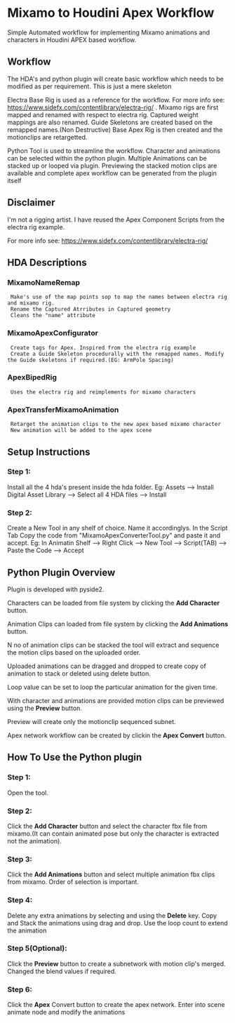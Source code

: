 # Mixamo to Houdini Apex Workflow
 Simple Automated workflow for implementing Mixamo animations and characters in Houdini APEX based workflow.

## Workflow
The HDA's and python plugin will create basic workflow which needs to be modified as per requirement. This is just a mere skeleton

Electra Base Rig is used as a reference for the workflow.
For more info see: https://www.sidefx.com/contentlibrary/electra-rig/ .
Mixamo rigs are first mapped and renamed with respect to electra rig. Captured weight mappings are also renamed. 
Guide Skeletons are created based on the remapped names.(Non Destructive)
Base Apex Rig is then created and the motionclips are retargetted.

Python Tool is used to streamline the workflow.
Character and animations can be selected within the python plugin. Multiple Animations can be stacked up or looped via plugin.
Previewing the stacked motion clips are available and complete apex workflow can be generated from the plugin itself

## Disclaimer
I'm not a rigging artist. I have reused the Apex Component Scripts from the electra rig example.

For more info see: https://www.sidefx.com/contentlibrary/electra-rig/

## HDA Descriptions
   ### MixamoNameRemap
     Make's use of the map points sop to map the names between electra rig and mixamo rig.
     Rename the Captured Atrributes in Captured geometry
     Cleans the "name" attribute
   ### MixamoApexConfigurator
     Create tags for Apex. Inspired from the electra rig example
     Create a Guide Skeleton procedurally with the remapped names. Modify the Guide skeletons if required.(EG: ArmPole Spacing)
   ### ApexBipedRig
     Uses the electra rig and reimplements for mixamo characters
   ###  ApexTransferMixamoAnimation
     Retarget the animation clips to the new apex based mixamo character
     New animation will be added to the apex scene

## Setup Instructions
  ### Step 1:
  Install all the 4 hda's present inside the hda folder.
  Eg: Assets --> Install Digital Asset Library --> Select all 4 HDA files --> Install
  ### Step 2:
  Create a New Tool in any shelf of choice. Name it accordinglys. In the Script Tab Copy the code from "MixamoApexConverterTool.py" and paste it and accept.
  Eg: In Animatin Shelf --> Right Click --> New Tool --> Script(TAB) --> Paste the Code --> Accept

## Python Plugin Overview
  Plugin is developed with pyside2.
  
  Characters can be loaded from file system by clicking the **Add Character** button.
  
  Animation Clips can loaded from file system by clicking the **Add Animations** button.
  
  N no of animation clips can be stacked the tool will extract and sequence the motion clips based on the uploaded order.
  
  Uploaded animations can be dragged and dropped to create copy of animation to stack or deleted using delete button.
  
  Loop value can be set to loop the particular animation for the given time.
  
  With character and animations are provided motion clips can be previewed using the **Preview** button.
  
  Preview will create only the motionclip sequenced subnet.
  
  Apex network workflow can be created by clickin the **Apex Convert** button. 

## How To Use the Python plugin
  ### Step 1:
  Open the tool.
  ### Step 2:
  Click the **Add Character** button and select the character fbx file from mixamo.(It can contain animated pose but only the character is extracted not the animation).
  ### Step 3:
  Click the **Add Animations** button and select multiple animation fbx clips from mixamo. Order of selection is important.
  ### Step 4:
  Delete any extra animations by selecting and using the **Delete** key. Copy and Stack the animations using drag and drop. Use the loop count to extend the animation
  ### Step 5(Optional):
  Click the **Preview** button to create a subnetwork with motion clip's merged. Changed the blend values if required.
  ### Step 6:
  Click the **Apex** Convert button to create the apex network. Enter into scene animate node and modify the animations
   
